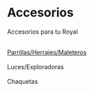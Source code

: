 # Accesorios
Accesorios para tu Royal

<br><a href="https://github.com/RoyalPatosMedellin/Accesorios/blob/main/Parrillas_Herraje_Maleteros.md">Parrillas/Herrajes/Maleteros</a></br>
<br>Luces/Exploradoras</br>
<br>Chaquetas</br>
